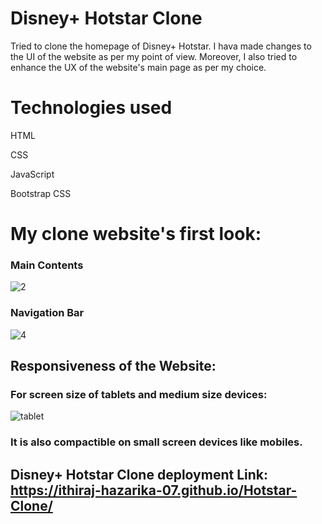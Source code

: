 # Disney+ Hotstar Clone
Tried to clone the homepage of Disney+ Hotstar. I hava made changes to the UI of the website as per my point of view. Moreover, I also tried to enhance the UX of the website's main page as per my choice. 
# Technologies used
HTML

CSS 

JavaScript

Bootstrap CSS
# My clone website's first look:
### Main Contents 
![2](https://github.com/ithiraj-hazarika-07/Hotstar-Clone/assets/111444971/5d465354-ed09-45d1-b9be-9657e43e9c04)
### Navigation Bar 
![4](https://github.com/ithiraj-hazarika-07/Hotstar-Clone/assets/111444971/93614b4d-3647-4d2e-838b-d6d2fa1a47f6)
## Responsiveness of the Website: 
### For screen size of tablets and medium size devices:
![tablet](https://github.com/ithiraj-hazarika-07/Hotstar-Clone/assets/111444971/93c79e39-1bac-4f00-a75f-a1da2c64eeff)
### It is also compactible on small screen devices like mobiles.

## Disney+ Hotstar Clone deployment Link: https://ithiraj-hazarika-07.github.io/Hotstar-Clone/
